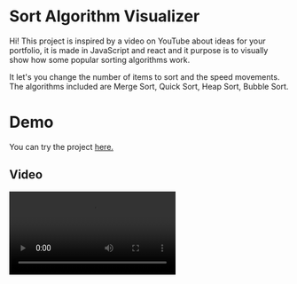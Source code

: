 # Sort Algorithm Visualizer

Hi! This project is inspired by a video on YouTube about ideas for your portfolio, it is made in JavaScript and react and it purpose is to visually show how some popular sorting algorithms work. 

It let's you change the number of items to sort and the speed movements.
The algorithms included are Merge Sort, Quick Sort, Heap Sort, Bubble Sort.


# Demo

You can try the project [here.](https://oscto1.github.io/project/sort_visualizer/index.html)

## Video
![Sort Visualizer Video Demo](https://oscto1.github.io/img/sort_visualizer/1.webm)